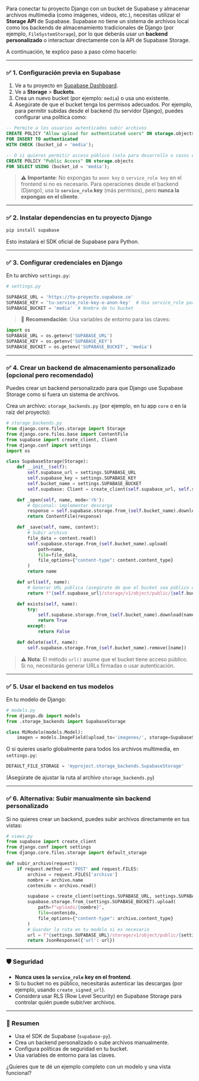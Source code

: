 Para conectar tu proyecto Django con un bucket de Supabase y almacenar archivos multimedia (como imágenes, videos, etc.), necesitas utilizar el **Storage API** de Supabase. Supabase no tiene un sistema de archivos local como los backends de almacenamiento tradicionales de Django (por ejemplo, `FileSystemStorage`), por lo que deberás usar un **backend personalizado** o interactuar directamente con la API de Supabase Storage.

A continuación, te explico paso a paso cómo hacerlo:

---

### ✅ 1. **Configuración previa en Supabase**

1. Ve a tu proyecto en [Supabase Dashboard](https://app.supabase.com/).
2. Ve a **Storage** > **Buckets**.
3. Crea un nuevo bucket (por ejemplo: `media`) o usa uno existente.
4. Asegúrate de que el bucket tenga los permisos adecuados. Por ejemplo, para permitir subidas desde el backend (tu servidor Django), puedes configurar una política como:

```sql
-- Permite a los usuarios autenticados subir archivos
CREATE POLICY "Allow upload for authenticated users" ON storage.objects
FOR INSERT TO authenticated
WITH CHECK (bucket_id = 'media');

-- O si quieres permitir acceso público (solo para desarrollo o casos específicos)
CREATE POLICY "Public Access" ON storage.objects
FOR SELECT USING (bucket_id = 'media');
```

> ⚠️ **Importante**: No expongas tu `anon key` o `service_role key` en el frontend si no es necesario. Para operaciones desde el backend (Django), usa la **`service_role` key** (más permisos), pero **nunca la expongas en el cliente**.

---

### ✅ 2. **Instalar dependencias en tu proyecto Django**

```bash
pip install supabase
```

Esto instalará el SDK oficial de Supabase para Python.

---

### ✅ 3. **Configurar credenciales en Django**

En tu archivo `settings.py`:

```python
# settings.py

SUPABASE_URL = 'https://tu-proyecto.supabase.co'
SUPABASE_KEY = 'tu-service_role-key-o-anon-key'  # Usa service_role para operaciones de escritura
SUPABASE_BUCKET = 'media'  # Nombre de tu bucket
```

> 🔐 **Recomendación**: Usa variables de entorno para las claves:

```python
import os
SUPABASE_URL = os.getenv('SUPABASE_URL')
SUPABASE_KEY = os.getenv('SUPABASE_KEY')
SUPABASE_BUCKET = os.getenv('SUPABASE_BUCKET', 'media')
```

---

### ✅ 4. **Crear un backend de almacenamiento personalizado (opcional pero recomendado)**

Puedes crear un backend personalizado para que Django use Supabase Storage como si fuera un sistema de archivos.

Crea un archivo: `storage_backends.py` (por ejemplo, en tu app `core` o en la raíz del proyecto):

```python
# storage_backends.py
from django.core.files.storage import Storage
from django.core.files.base import ContentFile
from supabase import create_client, Client
from django.conf import settings
import os

class SupabaseStorage(Storage):
    def __init__(self):
        self.supabase_url = settings.SUPABASE_URL
        self.supabase_key = settings.SUPABASE_KEY
        self.bucket_name = settings.SUPABASE_BUCKET
        self.supabase: Client = create_client(self.supabase_url, self.supabase_key)

    def _open(self, name, mode='rb'):
        # Opcional: implementar descarga
        response = self.supabase.storage.from_(self.bucket_name).download(name)
        return ContentFile(response)

    def _save(self, name, content):
        # Subir archivo
        file_data = content.read()
        self.supabase.storage.from_(self.bucket_name).upload(
            path=name,
            file=file_data,
            file_options={"content-type": content.content_type}
        )
        return name

    def url(self, name):
        # Generar URL pública (asegúrate de que el bucket sea público o usa signed URLs)
        return f"{self.supabase_url}/storage/v1/object/public/{self.bucket_name}/{name}"

    def exists(self, name):
        try:
            self.supabase.storage.from_(self.bucket_name).download(name)
            return True
        except:
            return False

    def delete(self, name):
        self.supabase.storage.from_(self.bucket_name).remove([name])
```

> ⚠️ **Nota**: El método `url()` asume que el bucket tiene acceso público. Si no, necesitarás generar URLs firmadas o usar autenticación.

---

### ✅ 5. **Usar el backend en tus modelos**

En tu modelo de Django:

```python
# models.py
from django.db import models
from .storage_backends import SupabaseStorage

class MiModelo(models.Model):
    imagen = models.ImageField(upload_to='imagenes/', storage=SupabaseStorage())
```

O si quieres usarlo globalmente para todos los archivos multimedia, en `settings.py`:

```python
DEFAULT_FILE_STORAGE = 'myproject.storage_backends.SupabaseStorage'
```

(Asegúrate de ajustar la ruta al archivo `storage_backends.py`)

---

### ✅ 6. **Alternativa: Subir manualmente sin backend personalizado**

Si no quieres crear un backend, puedes subir archivos directamente en tus vistas:

```python
# views.py
from supabase import create_client
from django.conf import settings
from django.core.files.storage import default_storage

def subir_archivo(request):
    if request.method == 'POST' and request.FILES:
        archivo = request.FILES['archivo']
        nombre = archivo.name
        contenido = archivo.read()

        supabase = create_client(settings.SUPABASE_URL, settings.SUPABASE_KEY)
        supabase.storage.from_(settings.SUPABASE_BUCKET).upload(
            path=f"uploads/{nombre}",
            file=contenido,
            file_options={"content-type": archivo.content_type}
        )
        # Guardar la ruta en tu modelo si es necesario
        url = f"{settings.SUPABASE_URL}/storage/v1/object/public/{settings.SUPABASE_BUCKET}/uploads/{nombre}"
        return JsonResponse({'url': url})
```

---

### 🛡️ Seguridad

- **Nunca uses la `service_role` key en el frontend**.
- Si tu bucket no es público, necesitarás autenticar las descargas (por ejemplo, usando `create_signed_url`).
- Considera usar RLS (Row Level Security) en Supabase Storage para controlar quién puede subir/ver archivos.

---

### 📌 Resumen

- Usa el SDK de Supabase (`supabase-py`).
- Crea un backend personalizado o sube archivos manualmente.
- Configura políticas de seguridad en tu bucket.
- Usa variables de entorno para las claves.

¿Quieres que te dé un ejemplo completo con un modelo y una vista funcional?
